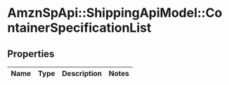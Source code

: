 # AmznSpApi::ShippingApiModel::ContainerSpecificationList

## Properties
Name | Type | Description | Notes
------------ | ------------- | ------------- | -------------

